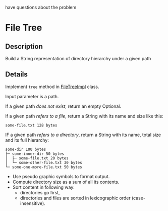 have questions about the problem

# File Tree

## Description
Build a String representation of directory hierarchy under a given path  

## Details
Implement `tree` method in [FileTreeImpl](src/main/java/com/efimchick/ifmo/io/filetree/FileTreeImpl.java) class.

Input parameter is a path.

If a given path *does not exist*, return an empty Optional.

If a given path *refers to a file*, return a String with its name and size like this: 
    
    some-file.txt 128 bytes
    
IF a given path *refers to a directory*, return a String with its name, total size and its full hierarchy:

    some-dir 100 bytes
    ├─ some-inner-dir 50 bytes
    │  ├─ some-file.txt 20 bytes    
    │  └─ some-other-file.txt 30 bytes
    └─ some-one-more-file.txt 50 bytes
    
- Use pseudo graphic symbols to format output.
- Compute directory size as a sum of all its contents.
- Sort content in following way:
    - directories go first,
    - directories and files are sorted in lexicographic order (case-insensitive).
